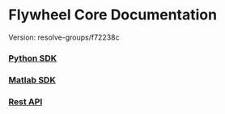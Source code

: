 # Flywheel Core Documentation
Version: resolve-groups/f72238c

### [Python SDK](python/)

### [Matlab SDK](matlab/)

### [Rest API](swagger/index.html)

